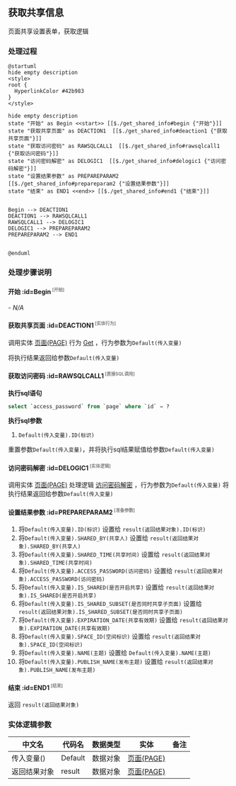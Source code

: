 ## 获取共享信息 <!-- {docsify-ignore-all} -->

   页面共享设置表单，获取逻辑

### 处理过程

```plantuml
@startuml
hide empty description
<style>
root {
  HyperlinkColor #42b983
}
</style>

hide empty description
state "开始" as Begin <<start>> [[$./get_shared_info#begin {"开始"}]]
state "获取共享页面" as DEACTION1  [[$./get_shared_info#deaction1 {"获取共享页面"}]]
state "获取访问密码" as RAWSQLCALL1  [[$./get_shared_info#rawsqlcall1 {"获取访问密码"}]]
state "访问密码解密" as DELOGIC1  [[$./get_shared_info#delogic1 {"访问密码解密"}]]
state "设置结果参数" as PREPAREPARAM2  [[$./get_shared_info#prepareparam2 {"设置结果参数"}]]
state "结束" as END1 <<end>> [[$./get_shared_info#end1 {"结束"}]]


Begin --> DEACTION1
DEACTION1 --> RAWSQLCALL1
RAWSQLCALL1 --> DELOGIC1
DELOGIC1 --> PREPAREPARAM2
PREPAREPARAM2 --> END1


@enduml
```


### 处理步骤说明

#### 开始 :id=Begin<sup class="footnote-symbol"> <font color=gray size=1>[开始]</font></sup>



*- N/A*
#### 获取共享页面 :id=DEACTION1<sup class="footnote-symbol"> <font color=gray size=1>[实体行为]</font></sup>



调用实体 [页面(PAGE)](module/Wiki/article_page.md) 行为 [Get](module/Wiki/article_page#行为) ，行为参数为`Default(传入变量)`

将执行结果返回给参数`Default(传入变量)`

#### 获取访问密码 :id=RAWSQLCALL1<sup class="footnote-symbol"> <font color=gray size=1>[直接SQL调用]</font></sup>



<p class="panel-title"><b>执行sql语句</b></p>

```sql
select `access_password` from `page` where `id` = ?
```

<p class="panel-title"><b>执行sql参数</b></p>

1. `Default(传入变量).ID(标识)`

重置参数`Default(传入变量)`，并将执行sql结果赋值给参数`Default(传入变量)`

#### 访问密码解密 :id=DELOGIC1<sup class="footnote-symbol"> <font color=gray size=1>[实体逻辑]</font></sup>



调用实体 [页面(PAGE)](module/Wiki/article_page.md) 处理逻辑 [访问密码解密]((module/Wiki/article_page/logic/decrypt_access_key.md)) ，行为参数为`Default(传入变量)`
将执行结果返回给参数`Default(传入变量)`

#### 设置结果参数 :id=PREPAREPARAM2<sup class="footnote-symbol"> <font color=gray size=1>[准备参数]</font></sup>



1. 将`Default(传入变量).ID(标识)` 设置给  `result(返回结果对象).ID(标识)`
2. 将`Default(传入变量).SHARED_BY(共享人)` 设置给  `result(返回结果对象).SHARED_BY(共享人)`
3. 将`Default(传入变量).SHARED_TIME(共享时间)` 设置给  `result(返回结果对象).SHARED_TIME(共享时间)`
4. 将`Default(传入变量).ACCESS_PASSWORD(访问密码)` 设置给  `result(返回结果对象).ACCESS_PASSWORD(访问密码)`
5. 将`Default(传入变量).IS_SHARED(是否开启共享)` 设置给  `result(返回结果对象).IS_SHARED(是否开启共享)`
6. 将`Default(传入变量).IS_SHARED_SUBSET(是否同时共享子页面)` 设置给  `result(返回结果对象).IS_SHARED_SUBSET(是否同时共享子页面)`
7. 将`Default(传入变量).EXPIRATION_DATE(共享有效期)` 设置给  `result(返回结果对象).EXPIRATION_DATE(共享有效期)`
8. 将`Default(传入变量).SPACE_ID(空间标识)` 设置给  `result(返回结果对象).SPACE_ID(空间标识)`
9. 将`Default(传入变量).NAME(主题)` 设置给  `Default(传入变量).NAME(主题)`
10. 将`Default(传入变量).PUBLISH_NAME(发布主题)` 设置给  `result(返回结果对象).PUBLISH_NAME(发布主题)`

#### 结束 :id=END1<sup class="footnote-symbol"> <font color=gray size=1>[结束]</font></sup>



返回 `result(返回结果对象)`



### 实体逻辑参数

|    中文名   |    代码名    |  数据类型    |  实体   |备注 |
| --------| --------| -------- | -------- | --------   |
|传入变量(<i class="fa fa-check"/></i>)|Default|数据对象|[页面(PAGE)](module/Wiki/article_page.md)||
|返回结果对象|result|数据对象|[页面(PAGE)](module/Wiki/article_page.md)||

